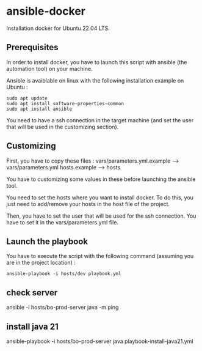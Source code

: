 # ansible-docker

Installation docker for Ubuntu 22.04 LTS.

## Prerequisites

In order to install docker, you have to launch this script with ansible (the automation tool) on your machine.

Ansible is avaiblable on linux with the following installation example on Ubuntu : 
```
sudo apt update
sudo apt install software-properties-common
sudo apt install ansible
```

You need to have a ssh connection in the target machine (and set the user that will be used in the customizing section).

## Customizing 

First, you have to copy these files :
vars/parameters.yml.example --> vars/parameters.yml
hosts.example --> hosts


You have to customizing some values in these before launching the ansible tool.

You need to set the hosts where you want to install docker. To do this, you just need to add/remove your hosts in the host file of the project.

Then, you have to set the user that will be used for the ssh connection. You have to set it in the vars/parameters.yml file.



## Launch the playbook

You have to execute the script with the following command (assuming you are in the project location) : 

```
ansible-playbook -i hosts/dev playbook.yml 
```

## check server

ansible -i hosts/bo-prod-server java -m ping


## install java 21

ansible-playbook -i hosts/bo-prod-server java playbook-install-java21.yml
